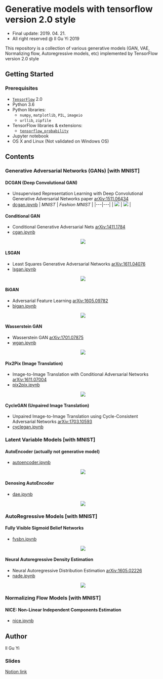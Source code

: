 # Generative models with tensorflow version 2.0 style
* Final update: 2019. 04. 21.
* All right reserved @ Il Gu Yi 2019

This repository is a collection of various generative models (GAN, VAE, Normalizing flow, Autoregressive models, etc)
implemented by TensorFlow version 2.0 style


## Getting Started

### Prerequisites
* [`TensorFlow`](https://www.tensorflow.org) 2.0
* Python 3.6
* Python libraries:
  * `numpy`, `matplotlib`, `PIL`, `imageio`
  * `urllib`, `zipfile`
* TensorFlow libraries & extensions:
  * [`tensorflow_probability`](https://www.tensorflow.org/probability/)
* Jupyter notebook
* OS X and Linux (Not validated on Windows OS)


## Contents

### Generative Adversarial Networks (GANs) [with MNIST]

#### DCGAN (Deep Convolutional GAN)
* Unsupervised Representation Learning with Deep Convolutional
Generative Adversarial Networks paper [arXiv:1511.06434](https://arxiv.org/abs/1511.06434)
* [dcgan.ipynb](https://nbviewer.jupyter.org/github/ilguyi/generative.models.tensorflow.v2/blob/master/gans/dcgan.ipynb)
| *MNIST* | *Fashion MNIST* |
|---|---|
| <img src='https://user-images.githubusercontent.com/11681225/56466492-f3612480-644d-11e9-9e8f-0e3a63b5036d.gif'> | <img src='https://user-images.githubusercontent.com/11681225/56466506-0f64c600-644e-11e9-8ff9-4d003285a234.gif'> |


#### Conditional GAN
* Conditional Generative Adversarial Nets [arXiv:1411.1784](https://arxiv.org/abs/1411.1784)
* [cgan.ipynb](https://nbviewer.jupyter.org/github/ilguyi/generative.models.tensorflow.v2/blob/master/gans/cgan.ipynb)
<div align="center">
<img src='https://user-images.githubusercontent.com/11681225/55290776-80e2c300-5412-11e9-8ff8-340097be2375.gif'>
</div>


#### LSGAN
* Least Squares Generative Adversarial Networks [arXiv:1611.04076](https://arxiv.org/abs/1611.04076)
* [lsgan.ipynb](https://nbviewer.jupyter.org/github/ilguyi/generative.models.tensorflow.v2/blob/master/gans/lsgan.ipynb)
<div align="center">
<img src='https://user-images.githubusercontent.com/11681225/55290789-a7a0f980-5412-11e9-808f-d176012ca56c.gif'>
</div>


#### BiGAN
* Adversarial Feature Learning [arXiv:1605.09782](https://arxiv.org/abs/1605.09782)
* [bigan.ipynb](https://nbviewer.jupyter.org/github/ilguyi/generative.models.tensorflow.v2/blob/master/gans/bigan.ipynb)
<div align="center">
<img src='https://user-images.githubusercontent.com/11681225/55290791-b8ea0600-5412-11e9-8683-57b84f1052c7.gif'>
</div>


#### Wasserstein GAN
* Wasserstein GAN [arXiv:1701.07875](https://arxiv.org/abs/1701.07875)
* [wgan.ipynb](https://nbviewer.jupyter.org/github/ilguyi/generative.models.tensorflow.v2/blob/master/gans/wgan.ipynb)
<div align="center">
<img src='https://user-images.githubusercontent.com/11681225/55290796-ce5f3000-5412-11e9-9618-36472625e2c3.gif'>
</div>


#### Pix2Pix (Image Translation)
* Image-to-Image Translation with Conditional Adversarial Networks [arXiv:1611.07004](https://arxiv.org/abs/1611.07004)
* [pix2pix.ipynb](https://nbviewer.jupyter.org/github/ilguyi/generative.models.tensorflow.v2/blob/master/gans/pix2pix.ipynb)
<div align="center">
<img src='https://user-images.githubusercontent.com/11681225/51429242-195d0a00-1c50-11e9-8c11-1b19cf86eee8.gif'>
</div>


#### CycleGAN (Unpaired Image Translation)
* Unpaired Image-to-Image Translation using Cycle-Consistent Adversarial Networks [arXiv:1703.10593](https://arxiv.org/abs/1703.10593)
* [cyclegan.ipynb](https://nbviewer.jupyter.org/github/ilguyi/generative.models.tensorflow.v2/blob/master/gans/cyclegan.ipynb)




### Latent Variable Models [with MNIST]

#### AutoEncoder (actually not generative model)
* [autoencoder.ipynb](https://nbviewer.jupyter.org/github/ilguyi/generative.models.tensorflow.v2/blob/master/latentvariable/autoencoder.ipynb)
<div align="center">
<img src='https://user-images.githubusercontent.com/11681225/55270473-55f95180-52e2-11e9-8671-bd12983d53f4.gif'>
</div>


#### Denosing AutoEncoder
* [dae.ipynb](https://nbviewer.jupyter.org/github/ilguyi/generative.models.tensorflow.v2/blob/master/latentvariable/dae.ipynb)
<div align="center">
<img src='https://user-images.githubusercontent.com/11681225/55270736-0ae13d80-52e6-11e9-9ca1-a6310336db7a.gif'>
</div>


### AutoRegressive Models [with MNIST]

#### Fully Visible Sigmoid Belief Networks
* [fvsbn.ipynb](https://nbviewer.jupyter.org/github/ilguyi/generative.models.tensorflow.v2/blob/master/autoregressive/fvsbn.ipynb)
<div align="center">
<img src='https://user-images.githubusercontent.com/11681225/55416175-43646e00-55a9-11e9-9512-97970027e7fa.gif'>

</div>


#### Neural Autoregressive Density Estimation
* Neural Autoregressive Distribution Estimation [arXiv:1605.02226](https://arxiv.org/abs/1605.02226)
* [nade.ipynb](https://nbviewer.jupyter.org/github/ilguyi/generative.models.tensorflow.v2/blob/master/autoregressive/nade.ipynb)
<div align="center">
<img src='https://user-images.githubusercontent.com/11681225/55416194-4d866c80-55a9-11e9-8ffe-ed7d3de47d31.gif'>
</div>


### Normalizing Flow Models [with MNIST]

#### NICE: Non-Linear Independent Components Estimation
* [nice.ipynb](https://nbviewer.jupyter.org/github/ilguyi/generative.models.tensorflow.v2/blob/master/flow/nice.ipynb)



## Author
Il Gu Yi


### Slides
[Notion link](https://www.notion.so/Generative-models-4331d990702d40159cb163ff070f44e7)
